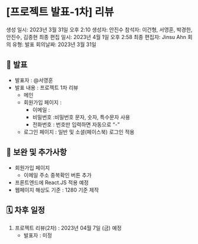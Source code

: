 # [프로젝트 발표-1차] 리뷰

생성 일시: 2023년 3월 31일 오후 2:10
생성자: 안진수
참석자: 이건형, 서영훈, 박경한, 안진수, 김종현
최종 편집 일시: 2023년 4월 1일 오후 2:58
최종 편집자: Jinsu Ahn
회의 유형: 발표
회의날짜: 2023년 3월 31일

## 📜 발표

- 발표자 : @서영훈
- 발표 내용 : 프로젝트 1차 리뷰
  - 메인
  - 회원가입 페이지 :
    - 이메일 :
    - 비밀번호 :비밀번호 문자, 숫자, 특수문자 사용
    - 전화번호 : 번호만 입력하면 자동으로 “-”
  - 로그인 페이지 : 일반 및 소셜(페이스북) 로그인 적용

## 📝 보완 및 추가사항

- 회원가입 페이지
  - 이메일 주소 중복확인 버튼 추가
- 프론트엔드에 React.JS 적용 예정
- 웹페이지 해상도 기준 : 1280 기준 제작

## 🗓️ 차후 일정

1. 프로젝트 리뷰(2차) : 2023년 04월 7일 (금) 예정
   - 발표자 : 미정
